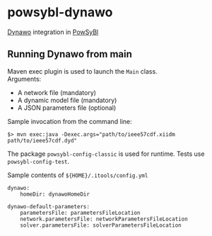 # powsybl-dynawo
[Dynawo](https://dynawo.github.io) integration in [PowSyBl](https://www.powsybl.org)

## Running Dynawo from main
Maven exec plugin is used to launch the `Main` class.  
Arguments:
 - A network file (mandatory)
 - A dynamic model file (mandatory)
 - A JSON parameters file (optional)

Sample invocation from the command line:
```
$> mvn exec:java -Dexec.args="path/to/ieee57cdf.xiidm path/to/ieee57cdf.dyd"
```

The package `powsybl-config-classic` is used for runtime. Tests use `powsybl-config-test`.

Sample contents of `${HOME}/.itools/config.yml`
```
dynawo:
    homeDir: dynawoHomeDir

dynawo-default-parameters:
    parametersFile: parametersFileLocation
    network.parametersFile: networkParametersFileLocation
    solver.parametersFile: solverParametersFileLocation
```
